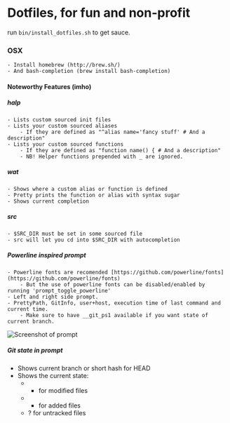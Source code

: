# Dotfiles, for fun and non-profit

run ```bin/install_dotfiles.sh``` to get sauce.

### OSX 
	- Install homebrew (http://brew.sh/)
	- And bash-completion (brew install bash-completion)

#### Noteworthy Features (imho)
##### halp
	- Lists custom sourced init files
	- Lists your custom sourced aliases
		- If they are defined as "^alias name='fancy stuff' # And a description"
	- Lists your custom sourced functions
		- If they are defined as "function name() { # And a description"
		- NB! Helper functions prepended with _ are ignored.

##### wat
	- Shows where a custom alias or function is defined
	- Pretty prints the function or alias with syntax sugar
	- Shows current completion
	
##### src
	- $SRC_DIR must be set in some sourced file
	- src will let you cd into $SRC_DIR with autocompletion

##### Powerline inspired prompt
	- Powerline fonts are recomended [https://github.com/powerline/fonts](https://github.com/powerline/fonts)
		- But the use of powerline fonts can be disabled/enabled by running 'prompt_toggle_powerline'
	- Left and right side prompt.
	- PrettyPath, GitInfo, user+host, execution time of last command and current time.
		- Make sure to have __git_ps1 available if you want state of current branch.

![Screenshot of prompt](https://raw.github.com/brujoand/dotfiles/master/meta/prompt.png)

##### Git state in prompt
  - Shows current branch or short hash for HEAD
  - Shows the current state:
    - * for modified files
    - + for added files
    - ? for untracked files

